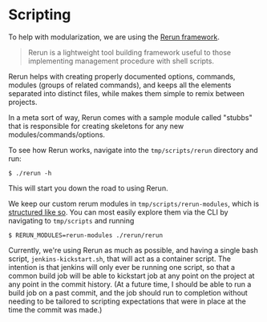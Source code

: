 Scripting
=========

To help with modularization, we are using the [Rerun framework][rerun-readme].

> Rerun is a lightweight tool building framework useful to those
> implementing management procedure with shell scripts.

Rerun helps with creating properly documented options, commands, modules
(groups of related commands), and keeps all the elements separated into
distinct files, while makes them simple to remix between projects.

In a meta sort of way, Rerun comes with a sample module called "stubbs"
that is responsible for creating skeletons for any new
modules/commands/options.

To see how Rerun works, navigate into the `tmp/scripts/rerun` directory
and run:

    $ ./rerun -h

This will start you down the road to using Rerun.

We keep our custom rerum modules in `tmp/scripts/rerun-modules`, which
is [structured like so][rerun-layout]. You can most easily explore them
via the CLI by navigating to `tmp/scripts` and running

    $ RERUN_MODULES=rerun-modules ./rerun/rerun

Currently, we're using Rerun as much as possible, and having a single
bash script, `jenkins-kickstart.sh`, that will act as a container
script. The intention is that jenkins will only ever be running one
script, so that a common build job will be able to kickstart job at any
point on the project at any point in the commit history. (At a future
time, I should be able to run a build job on a past commit, and the job
should run to completion without needing to be tailored to scripting
expectations that were in place at the time the commit was made.)

<!-- Links -->
   [rerun-readme]: https://github.com/dtolabs/rerun#readme
   [rerun-layout]: https://github.com/dtolabs/rerun/blob/master/README.md#layout
